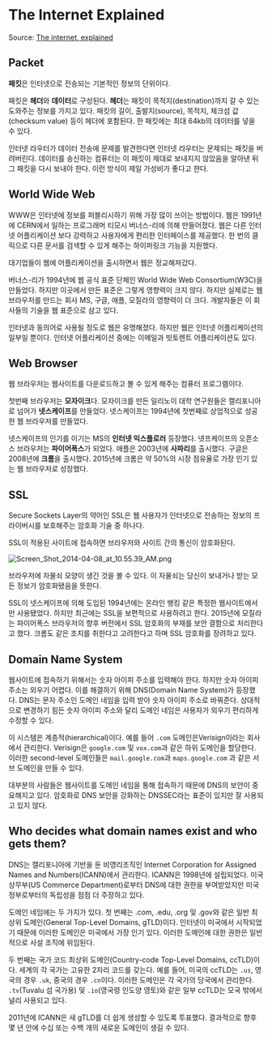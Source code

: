 # The Internet Explained

Source: [The internet, explained](https://www.vox.com/2014/6/16/18076282/the-internet)

## Packet

**패킷**은 인터넷으로 전송되는 기본적인 정보의 단위이다.

패킷은 **헤더**와 **데이터**로 구성된다. **헤더**는 패킷이 목적지(destination)까지 갈 수 있는 도와주는 정보를 가지고 있다. 패킷의 길이, 출발지(source), 목적지, 체크섬 값(checksum value) 등이 헤더에 포함된다. 한 패킷에는 최대 64kb의 데이터를 넣을 수 있다.

인터넷 라우터가 데이터 전송에 문제를 발견한다면 인터넷 라우터는 문제되는 패킷을 버려버린다. 데이터를 송신하는 컴퓨터는 이 패킷이 제대로 보내지지 않았음을 알아낸 뒤 그 패킷을 다시 보내야 한다. 이런 방식이 제일 가성비가 좋다고 한다.

## World Wide Web

WWW은 인터넷에 정보를 퍼블리시하기 위해 가장 많이 쓰이는 방법이다. 웹은 1991년에 CERN에서 일하는 프로그래머 티모시 버너스-리에 의해 만들어졌다. 웹은 다른 인터넷 어플리케이션 보다 강력하고 사용자에게 편리한 인터페이스를 제공했다. 한 번의 클릭으로 다른 문서를 검색할 수 있게 해주는 하이퍼링크 기능을 지원했다.

대기업들이 웹에 어플리케이션을 출시하면서 웹은 정교해져갔다.

버너스-리가 1994년에 웹 공식 표준 단체인 World Wide Web Consortium(W3C)을 만들었다. 하지만 이곳에서 만든 표준은 그렇게 영향력이 크지 않다. 하지만 실제로는 웹 브라우저를 만드는 회사 MS, 구글, 애플, 모질라의 영향력이 더 크다. 개발자들은 이 회사들의 기술을 웹 표준으로 삼고 있다.

인터넷과 동의어로 사용될 정도로 웹은 유명해졌다. 하지만 웹은 인터넷 어플리케이션의 일부일 뿐이다. 인터넷 어플리케이션 중에는 이메일과 빗토렌트 어플리케이션도 있다.

## Web Browser

웹 브라우저는 웹사이트를 다운로드하고 볼 수 있게 해주는 컴퓨터 프로그램이다.

첫번째 브라우저는 **모자이크**다. 모자이크를 만든 일리노이 대학 연구원들은 캘리포니아로 넘어가 **넷스케이프**를 만들었다. 넷스케이프는 1994년에 첫번째로 상업적으로 성공한 웹 브라우저를 만들었다.

넷스케이프의 인기를 이기는 MS의 **인터넷 익스플로러** 등장했다. 넷프케이프의 오픈소스 브라우저는 **파이어폭스**가 되었다. 애플은 2003년에 **사파리**를 출시했다. 구글은 2008년에 **크롬**을 출시했다. 2015년에 크롬은 약 50%의 시장 점유율로 가장 인기 있는 웹 브라우저로 성장했다.

## SSL

Secure Sockets Layer의 약어인 SSL은 웹 사용자가 인터넷으로 전송하는 정보의 프라이버시를 보호해주는 암호화 기술 중 하나다.

SSL이 적용된 사이트에 접속하면 브라우저와 사이트 간의 통신이 암호화된다.

![Screen_Shot_2014-04-08_at_10.55.39_AM.png](https://s3.us-west-2.amazonaws.com/secure.notion-static.com/37dedd86-1026-4bb0-becc-fb30b249e537/Screen_Shot_2014-04-08_at_10.55.39_AM.png?X-Amz-Algorithm=AWS4-HMAC-SHA256&X-Amz-Content-Sha256=UNSIGNED-PAYLOAD&X-Amz-Credential=AKIAT73L2G45EIPT3X45%2F20220130%2Fus-west-2%2Fs3%2Faws4_request&X-Amz-Date=20220130T131342Z&X-Amz-Expires=86400&X-Amz-Signature=e1dc2807a06ff41778b60e9486f3befe08f2259fa408e613f6d46fd6a474965a&X-Amz-SignedHeaders=host&response-content-disposition=filename%20%3D%22Screen_Shot_2014-04-08_at_10.55.39_AM.png%22&x-id=GetObject)

브라우저에 자물쇠 모양이 생긴 것을 볼 수 있다. 이 자물쇠는 당신이 보내거나 받는 모든 정보가 암호화됐음을 뜻한다.

SSL이 넷스케이프에 의해 도입된 1994년에는 온라인 뱅킹 같은 특정한 웹사이트에서만 사용됐었다. 하지만 최근에는 SSL을 보편적으로 사용하려고 한다. 2015년에 모질라는 파이어폭스 브라우저의 향후 버전에서 SSL 암호화의 부재를 보안 결함으로 처리한다고 했다. 크롬도 같은 조치를 취한다고 고려한다고 하며 SSL 암호화를 장려하고 있다.

## Domain Name System

웹사이트에 접속하기 위해서는 숫자 아이피 주소를 입력해야 한다. 하지만 숫자 아이피 주소는 외우기 어렵다. 이를 해결하기 위해 DNS(Domain Name System)가 등장했다. DNS는 문자 주소인 도메인 네임을 입력 받아 숫자 아이피 주소로 바꿔준다. 상대적으로 변경하기 힘든 숫자 아이피 주소와 달리 도메인 네임은 사용자가 외우기 편리하게 수정할 수 있다.

이 시스템은 계층적(hierarchical)이다. 예를 들어 `.com` 도메인은Verisign이라는 회사에서 관리한다. Verisign은 `google.com` 및 `vox.com`과 같은 하위 도메인을 할당한다. 이러한 second-level 도메인들은 `mail.google.com`과 `maps.google.com` 과 같은 서브 도메인을 만들 수 있다.

대부분의 사람들은 웹사이트를 도메인 네임을 통해 접속하기 때문에 DNS의 보안이 중요해지고 있다. 암호화로 DNS 보안을 강화하는 DNSSEC라는 표준이 있지만 잘 사용되고 있지 않다.

## **Who decides what domain names exist and who gets them?**

DNS는 캘리포니아에 기반을 둔 비영리조직인 Internet Corporation for Assigned Names and Numbers(ICANN)에서 관리한다. ICANN은 1998년에 설립되었다. 미국 상무부(US Commerce Department)로부터 DNS에 대한 권한을 부여받았지만 미국 정부로부터의 독립성을 점점 더 주장하고 있다.

도메인 네임에는 두 가지가 있다. 첫 번째는 .com, .edu, .org 및 .gov와 같은 일반 최상위 도메인(General Top-Level Domains, gTLD)이다. 인터넷이 미국에서 시작되었기 때문에 이러한 도메인은 미국에서 가장 인기 있다. 이러한 도메인에 대한 권한은 일반적으로 사설 조직에 위임된다.

두 번째는 국가 코드 최상위 도메인(Country-code Top-Level Domains, ccTLD)이다. 세계의 각 국가는 고유한 2자리 코드를 갖는다. 예를 들어, 미국의 ccTLD는 `.us`, 영국의 경우 `.uk`, 중국의 경우 `.cn`이다. 이러한 도메인은 각 국가의 당국에서 관리한다. `.tv`(Tuvalu 섬 국가용) 및 `.io`(영국령 인도양 영토)와 같은 일부 ccTLD는 모국 밖에서 널리 사용되고 있다.

2011년에 ICANN은 새 gTLD를 더 쉽게 생성할 수 있도록 투표했다. 결과적으로 향후 몇 년 안에 수십 또는 수백 개의 새로운 도메인이 생길 수 있다.